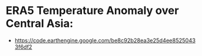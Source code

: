 # ERA5 Temperature Anomaly over Central Asia:

- https://code.earthengine.google.com/be8c92b28ea3e25d4ee85250433f6df2
